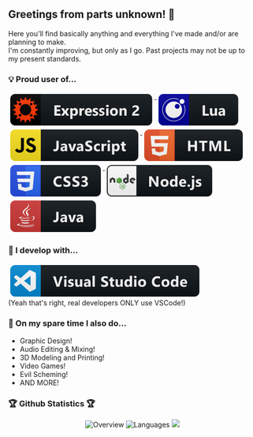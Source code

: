 ## Greetings from parts unknown! 🌌

Here you'll find basically anything and everything I've made and/or are planning to make.<br>
I'm constantly improving, but only as I go.  Past projects may not be up to my present standards.<br>

### 💡 Proud user of...
<p>

  <a href="https://github.com/wiremod/wire/wiki/Expression-2">
    <img src="https://raw.githubusercontent.com/Fasteroid/fasteroid/main/badges/e2.svg" alt="Expression 2" style="vertical-align:top; margin:4px">
  </a>

  <a href="https://www.lua.org/">
    <img src="https://raw.githubusercontent.com/Fasteroid/fasteroid/main/badges/lua.svg" alt="Lua" style="vertical-align:top; margin:4px">
  </a>

  <a href="#">
    <img src="https://raw.githubusercontent.com/Fasteroid/fasteroid/main/badges/js.svg" alt="JavaScript" style="vertical-align:top; margin:4px">
  </a>
  
  <a href="#">
    <img src="https://raw.githubusercontent.com/Fasteroid/fasteroid/main/badges/html.svg" alt="HTML" style="vertical-align:top; margin:4px">
  </a>

  <a href="#">
    <img src="https://raw.githubusercontent.com/Fasteroid/fasteroid/main/badges/css3.svg" alt="CSS" style="vertical-align:top; margin:4px">
  </a>
  
  <a href="https://nodejs.org">
    <img src="https://raw.githubusercontent.com/MikeCodesDotNET/ColoredBadges/master/svg/dev/frameworks/nodejs.svg" alt="Node.js" style="vertical-align:top; margin:4px">
  </a>

  <a href="https://java.com/">
    <img src="https://raw.githubusercontent.com/MikeCodesDotNET/ColoredBadges/master/svg/dev/languages/java.svg" alt="Java" style="vertical-align:top; margin:4px">
  </a>
  
</p>

### 🔧 I develop with...
<p>
  <a href="https://code.visualstudio.com/">
    <img src="https://raw.githubusercontent.com/MikeCodesDotNET/ColoredBadges/master/svg/dev/tools/visualstudio_code.svg" alt="Visual Studio Code" style="vertical-align:top; margin:4px">
  </a><br>
  (Yeah that's right, real developers ONLY use VSCode!)
</p>

### 🔨 On my spare time I also do...
 - Graphic Design!
 - Audio Editing & Mixing!
 - 3D Modeling and Printing!
 - Video Games!
 - Evil Scheming!
 - AND MORE!

### 🏆 Github Statistics 🏆
</p>
<p align=center>
  <img src="https://github-readme-stats.vercel.app/api?username=Fasteroid&amp;show_icons=true&amp;theme=light&amp;card_width=50&amp;include_all_commits=true&amp;count_private=true&amp;hide_title=true&amp;hide_border=true&amp;bg_color=0000&amp;text_color=dddddd" alt="Overview">

  <img src="https://github-readme-stats.vercel.app/api/top-langs/?username=Fasteroid&amp;langs_count=8&amp;layout=compact&amp;theme=light&amp;hide_border=true&amp;hide=golo&amp;bg_color=0000&amp;text_color=dddddd" alt="Languages">

<img src="https://github-profile-trophy.vercel.app/?username=Fasteroid&theme=gitdimmed&no-bg=true&no-frame=true&">
</p>
